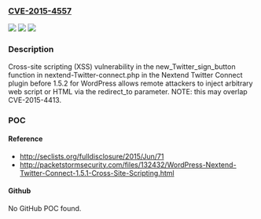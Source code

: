 ### [CVE-2015-4557](https://cve.mitre.org/cgi-bin/cvename.cgi?name=CVE-2015-4557)
![](https://img.shields.io/static/v1?label=Product&message=n%2Fa&color=blue)
![](https://img.shields.io/static/v1?label=Version&message=n%2Fa&color=blue)
![](https://img.shields.io/static/v1?label=Vulnerability&message=n%2Fa&color=brighgreen)

### Description

Cross-site scripting (XSS) vulnerability in the new_Twitter_sign_button function in nextend-Twitter-connect.php in the Nextend Twitter Connect plugin before 1.5.2 for WordPress allows remote attackers to inject arbitrary web script or HTML via the redirect_to parameter.  NOTE: this may overlap CVE-2015-4413.

### POC

#### Reference
- http://seclists.org/fulldisclosure/2015/Jun/71
- http://packetstormsecurity.com/files/132432/WordPress-Nextend-Twitter-Connect-1.5.1-Cross-Site-Scripting.html

#### Github
No GitHub POC found.

